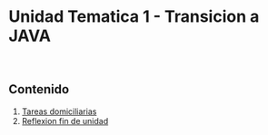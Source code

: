 # Unidad Tematica 1 - Transicion a JAVA

<br>

## Contenido

1. [Tareas domiciliarias](./TD/README.md)
2. [Reflexion fin de unidad](./RFDU.md)